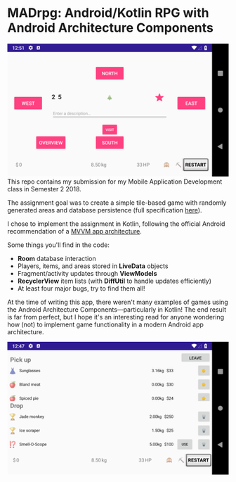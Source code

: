 # MADrpg: Android/Kotlin RPG with Android Architecture Components
![Travel screen](travel_screen.png)
This repo contains my submission for my Mobile Application Development class in Semester 2 2018.

The assignment goal was to create a simple tile-based game with randomly generated areas and database persistence (full specification [here](assignment-spec.pdf)).

I chose to implement the assignment in Kotlin, following the official Android recommendation of a [MVVM app architecture](https://developer.android.com/jetpack/docs/guide#recommended-app-arch).

Some things you'll find in the code:
* **Room** database interaction
* Players, items, and areas stored in **LiveData** objects
* Fragment/activity updates through **ViewModels**
* **RecyclerView** item lists (with **DiffUtil** to handle updates efficiently)
* At least four major bugs, try to find them all!

At the time of writing this app, there weren't many examples of games using the Android Architecture Components—particularly in Kotlin! The end result is far from perfect, but I hope it's an interesting read for anyone wondering how (not) to implement game functionality in a modern Android app architecture.

![Visit screen](visit_screen.png)
